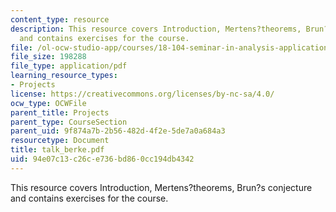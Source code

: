 ```yaml
---
content_type: resource
description: This resource covers Introduction, Mertens?theorems, Brun?s conjecture
  and contains exercises for the course.
file: /ol-ocw-studio-app/courses/18-104-seminar-in-analysis-applications-to-number-theory-fall-2006/94e07c13c26ce736bd860cc194db4342_talk_berke.pdf
file_size: 198288
file_type: application/pdf
learning_resource_types:
- Projects
license: https://creativecommons.org/licenses/by-nc-sa/4.0/
ocw_type: OCWFile
parent_title: Projects
parent_type: CourseSection
parent_uid: 9f874a7b-2b56-482d-4f2e-5de7a0a684a3
resourcetype: Document
title: talk_berke.pdf
uid: 94e07c13-c26c-e736-bd86-0cc194db4342
---
```

This resource covers Introduction, Mertens?theorems, Brun?s conjecture and contains exercises for the course.